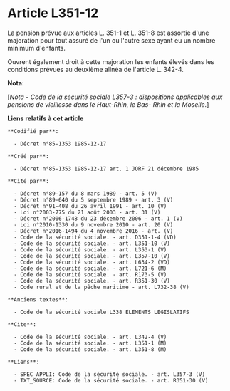 # Article L351-12

La pension prévue aux articles L. 351-1 et L. 351-8 est assortie d'une majoration pour tout assuré de l'un ou l'autre sexe
ayant eu un nombre minimum d'enfants. 

Ouvrent également droit à cette majoration les enfants élevés dans les conditions prévues au deuxième alinéa de l'article L.
342-4.

**Nota:**

[*Nota - Code de la sécurité sociale L357-3 : dispositions applicables aux pensions de vieillesse dans le Haut-Rhin, le Bas-
Rhin et la Moselle.*]

**Liens relatifs à cet article**

	**Codifié par**:

	  - Décret n°85-1353 1985-12-17

	**Créé par**:

	  - Décret n°85-1353 1985-12-17 art. 1 JORF 21 décembre 1985

	**Cité par**:

	  - Décret n°89-157 du 8 mars 1989 - art. 5 (V)
	  - Décret n°89-640 du 5 septembre 1989 - art. 3 (V)
	  - Décret n°91-408 du 26 avril 1991 - art. 10 (V)
	  - Loi n°2003-775 du 21 août 2003 - art. 31 (V)
	  - Décret n°2006-1748 du 23 décembre 2006 - art. 1 (V)
	  - Loi n°2010-1330 du 9 novembre 2010 - art. 20 (V)
	  - Décret n°2016-1494 du 4 novembre 2016 - art. (V)
	  - Code de la sécurité sociale. - art. D351-1-4 (VD)
	  - Code de la sécurité sociale. - art. L351-10 (V)
	  - Code de la sécurité sociale. - art. L353-1 (V)
	  - Code de la sécurité sociale. - art. L357-10 (V)
	  - Code de la sécurité sociale. - art. L634-2 (VD)
	  - Code de la sécurité sociale. - art. L721-6 (M)
	  - Code de la sécurité sociale. - art. R173-5 (V)
	  - Code de la sécurité sociale. - art. R351-30 (V)
	  - Code rural et de la pêche maritime - art. L732-38 (V)

	**Anciens textes**:

	  - Code de la sécurité sociale L338 ELEMENTS LEGISLATIFS

	**Cite**:

	  - Code de la sécurité sociale. - art. L342-4 (V)
	  - Code de la sécurité sociale. - art. L351-1 (M)
	  - Code de la sécurité sociale. - art. L351-8 (M)

	**Liens**:

	  - SPEC_APPLI: Code de la sécurité sociale. - art. L357-3 (V)
	  - TXT_SOURCE: Code de la sécurité sociale. - art. R351-30 (V)

